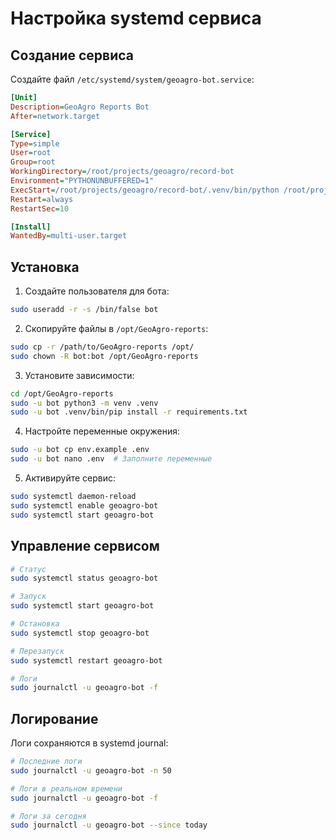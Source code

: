 # Настройка systemd сервиса

## Создание сервиса

Создайте файл `/etc/systemd/system/geoagro-bot.service`:

```ini
[Unit]
Description=GeoAgro Reports Bot
After=network.target

[Service]
Type=simple
User=root
Group=root
WorkingDirectory=/root/projects/geoagro/record-bot
Environment="PYTHONUNBUFFERED=1"
ExecStart=/root/projects/geoagro/record-bot/.venv/bin/python /root/projects/geoagro/record-bot/app.py
Restart=always
RestartSec=10

[Install]
WantedBy=multi-user.target
```

## Установка

1. Создайте пользователя для бота:
```bash
sudo useradd -r -s /bin/false bot
```

2. Скопируйте файлы в `/opt/GeoAgro-reports`:
```bash
sudo cp -r /path/to/GeoAgro-reports /opt/
sudo chown -R bot:bot /opt/GeoAgro-reports
```

3. Установите зависимости:
```bash
cd /opt/GeoAgro-reports
sudo -u bot python3 -m venv .venv
sudo -u bot .venv/bin/pip install -r requirements.txt
```

4. Настройте переменные окружения:
```bash
sudo -u bot cp env.example .env
sudo -u bot nano .env  # Заполните переменные
```

5. Активируйте сервис:
```bash
sudo systemctl daemon-reload
sudo systemctl enable geoagro-bot
sudo systemctl start geoagro-bot
```

## Управление сервисом

```bash
# Статус
sudo systemctl status geoagro-bot

# Запуск
sudo systemctl start geoagro-bot

# Остановка
sudo systemctl stop geoagro-bot

# Перезапуск
sudo systemctl restart geoagro-bot

# Логи
sudo journalctl -u geoagro-bot -f
```

## Логирование

Логи сохраняются в systemd journal:
```bash
# Последние логи
sudo journalctl -u geoagro-bot -n 50

# Логи в реальном времени
sudo journalctl -u geoagro-bot -f

# Логи за сегодня
sudo journalctl -u geoagro-bot --since today
```
